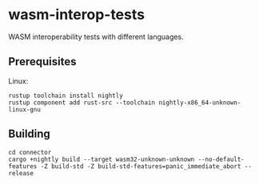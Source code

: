 # wasm-interop-tests

WASM interoperability tests with different languages.

## Prerequisites

Linux:

```
rustup toolchain install nightly
rustup component add rust-src --toolchain nightly-x86_64-unknown-linux-gnu
```
## Building

```
cd connector
cargo +nightly build --target wasm32-unknown-unknown --no-default-features -Z build-std -Z build-std-features=panic_immediate_abort --release
```
